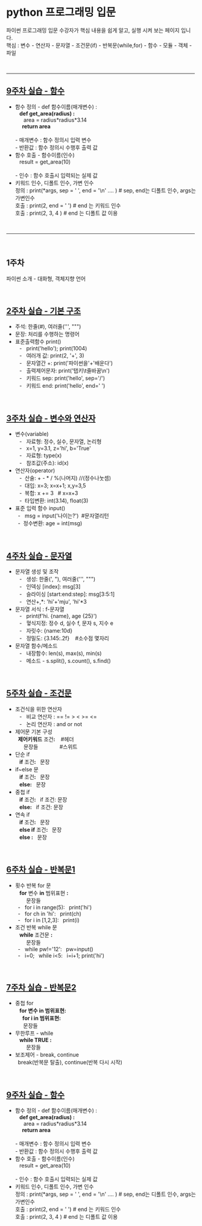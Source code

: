 # python 프로그래밍 입문
파이썬 프로그래밍 입문 수강자가 핵심 내용을 쉽게 알고, 실행 시켜 보는 페이지 입니다. <br>
핵심 : 변수 - 연산자 - 문자열 - 조건문(if) - 반복문(while,for) - 함수 - 모듈 - 객체 - 파일

<br>

<hr size = "10px", width ="500px">

## [9주차 실습&nbsp;-&nbsp;함수](https://github.com/baek-study/python/blob/main/week9.ipynb)
<ul>
<li>함수 정의 - def 함수이름(매개변수) : <br>
  &ensp; <b>def get_area(radius) :</b> <br>
  &ensp; &ensp; area = radius*radius*3.14 <br>
  &ensp;&ensp;  <b>return area</b>
  <br> <br>
  - 매개변수 : 함수 정의시 입력 변수<br>
  - 반환값 : 함수 정의시 수행후 출력 값<br>
  
<li>함수 호출 - 함수이름(인수) <br>
   &ensp; result = get_area(10)
   <br> <br>
  - 인수 : 함수 호출시 입력되는 실제 값<br>
</li>
<li>키워드 인수, 디폴트 인수, 가변 인수 
<br> 정의 : print(*args, sep = ' ', end = '\n' .... )  # sep, end는 디폴트 인수, args는 가변인수
<br> 호출 : print(2, end = ' ')  # end 는 키워드 인수
<br> 호출 : print(2, 3, 4 )  # end 는 디폴트 값 이용
</li>

</ul>

<br>

<hr size = "10px", width ="500px">

<br>

## 1주차
파이썬 소개 - 대화형, 객체지향 언어

<br>

## [2주차 실습&nbsp;-&nbsp;기본 구조](https://github.com/baek-study/python/blob/main/week2.ipynb)
<ul>
  <li>주석: 한줄(#), 여러줄(''', """) </li>
  <li>문장: 처리를 수행하는 명령어 <br>
  <li>표준출력함수 print()<br>
    &ensp; - &nbsp; print('hello'); print(1004) <br>
    &ensp; - &nbsp; 여러개 값: print(2, '+', 3)<br>
    &ensp; - &nbsp; 문자열간 +: print('파이썬을'+'배운다') <br> 
    &ensp; - &nbsp; 출력제어문자: print('탭키\t줄바꿈\n')<br>
    &ensp; - &nbsp; 키워드 sep: print('hello', sep='/') <br>  
    &ensp; - &nbsp; 키워드 end: print('hello', end=' ') 
 </li>
</ul>

<br>

## [3주차 실습&nbsp;-&nbsp;변수와 연산자](https://github.com/baek-study/python/blob/main/week3.ipynb)
<ul>
  <li>변수(variable) <br>
    &ensp; - &nbsp; 자료형: 정수, 실수, 문자열, 논리형<br>
    &ensp; - &nbsp; x=1, y=3.1, z='hi', b='True'<br>
    &ensp; - &nbsp; 자료형: type(x)<br>
    &ensp; - &nbsp; 참조값(주소): id(x)
  </li>
  <li>연산자(operator) <br>
    &ensp; - &nbsp;산술: + - * / %(나머지) //(정수나눗셈)<br>
    &ensp; - &nbsp;대입: x=3; x=x+1; x,y=3,5 <br>
    &ensp; - &nbsp;복합: x += 3 &ensp;# x=x+3 <br>
    &ensp; - &nbsp;타입변환: int(3.14), float(3)
  <li>표준 입력 함수 input()<br>
    &ensp;- &nbsp; msg = input('나이는?')&ensp;#문자열리턴<br>
    &ensp;- &nbsp;정수변환: age = int(msg)
  </li>
</ul>
<br>

## [4주차 실습&nbsp;-&nbsp;문자열](https://github.com/baek-study/python/blob/main/week4.ipynb)
<ul>
<li>문자열 생성 및 조작 <br>
  &ensp; - &nbsp; 생성: 한줄(', "), 여러줄(''', """)<br>
  &ensp; - &nbsp; 인덱싱 [index]: msg[3]<br>
  &ensp; - &nbsp; 슬라이싱 [start:end:step]: msg[3:5:1]<br>
  &ensp; - &nbsp; 연산+,*: 'hi'+'mju', 'hi'*3 
</li>
<li>문자열 서식 : f-문자열<br>
  &ensp; - &nbsp; print(f'hi. {name}, age {25}') <br>
  &ensp; - &nbsp; 혛식지정: 정수 d, 실수 f, 문자 s, 지수 e <br>
  &ensp; - &nbsp; 자릿수: {name:10d} <br>
  &ensp; - &nbsp; 정밀도: {3.145:.2f} &ensp; #소수점 몇자리
</li>
<li>문자열 함수/메소드 <br>
  &ensp; - &nbsp; 내장함수: len(s), max(s), min(s)<br>
  &ensp; - &nbsp; 메소드 - s.split(), s.count(), s.find()
</li>
</ul>

<br>

## [5주차 실습&nbsp;-&nbsp;조건문](https://github.com/baek-study/python/blob/main/week5.ipynb)
<ul>
<li>조건식을 위한 연산자 <br>
  &ensp; - &nbsp; 비교 연산자 : == != > < >= <=<br>
  &ensp; - &nbsp; 논리 연산자 : and or not
</li>
<li>제어문 기본 구성<br>
  &ensp;<b>제어키워드</b> 조건<b>:</b>  &ensp; #헤더<br>
  &ensp; &ensp; 문장들 &emsp;&emsp;&emsp;&ensp; #스위트
</li>
<li>단순 if<br>
  &ensp; <b>if</b> 조건<b>:</b>&ensp; 문장 
</li>
<li>if~else 문<br>
  &ensp; <b>if</b> 조건<b>:</b>&ensp; 문장 <br>
  &ensp; <b>else:</b>&ensp; 문장 
</li>
<li>중첩 if<br>
  &ensp; <b>if</b> 조건<b>:</b>&ensp; if 조건: 문장 <br>
  &ensp; <b>else:</b>&ensp; if 조건: 문장 
</li>
<li>연속 if <br>
  &ensp; <b>if</b> 조건<b>:</b>&ensp;  문장 <br>
  &ensp; <b>else if</b> 조건<b>:</b>&ensp; 문장 <br>
  &ensp; <b>else :</b>&ensp; 문장 <br>
</li>
</ul>

<br>

## [6주차 실습&nbsp;-&nbsp;반복문1](https://github.com/baek-study/python/blob/main/week6.ipynb)
<ul>
<li>횟수 반복 for 문 <br>
  &ensp; <b>for</b> 변수 <b>in</b> 범위표현 <b>:</b> <br>
  &ensp; &ensp;&ensp; 문장들<br>
  &ensp;- &nbsp; for i in range(5):&ensp; print('hi')<br>
  &ensp;- &nbsp; for ch in 'hi':&ensp; print(ch)<br>
  &ensp;- &nbsp; for i in [1,2,3]:&ensp; print(i)
<li>조건 반복 while 문 <br>
  &ensp; <b>while</b> 조건문 <b>:</b> <br>
  &ensp; &ensp; &ensp;문장들<br>
  &ensp;- &nbsp; while pw!='12':&ensp; pw=input()<br>
  &ensp;- &nbsp; i=0;&ensp; while i<5:&ensp; i=i+1; print('hi')
</li>
</ul>

<br>

## [7주차 실습&nbsp;-&nbsp;반복문2](https://github.com/baek-study/python/blob/main/week7.ipynb)
<ul>
<li>중첩 for <br>
  &ensp; <b>for 변수 in 범위표현:</b> <br>
  &ensp; &nbsp; <b>for i in 범위표현:</b><br>
  &ensp;&ensp;&ensp;문장들<br>
  
<li>무한루프 - while <br>
  &ensp; <b>while TRUE :</b> <br>
  &ensp; &ensp; &ensp;문장들<br>
</li>

<li>보조제어 - break, continue<br>
  &ensp;break(반복문 탈출), continue(반복 다시 시작) <br>
</li>
</ul>

<br>

## [9주차 실습&nbsp;-&nbsp;함수](https://github.com/baek-study/python/blob/main/week9.ipynb)
<ul>
<li>함수 정의 - def 함수이름(매개변수) : <br>
  &ensp; <b>def get_area(radius) :</b> <br>
  &ensp; &ensp; area = radius*radius*3.14 <br>
  &ensp;&ensp;  <b>return area</b>
  <br> <br>
  - 매개변수 : 함수 정의시 입력 변수<br>
  - 반환값 : 함수 정의시 수행후 출력 값<br>
  
<li>함수 호출 - 함수이름(인수) <br>
   &ensp; result = get_area(10)
   <br> <br>
  - 인수 : 함수 호출시 입력되는 실제 값<br>
</li>
<li>키워드 인수, 디폴트 인수, 가변 인수 
<br> 정의 : print(*args, sep = ' ', end = '\n' .... )  # sep, end는 디폴트 인수, args는 가변인수
<br> 호출 : print(2, end = ' ')  # end 는 키워드 인수
<br> 호출 : print(2, 3, 4 )  # end 는 디폴트 값 이용
</li>

</ul>

<br>



